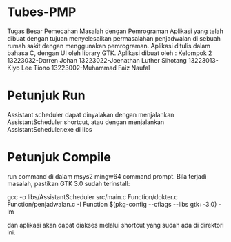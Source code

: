 # Tubes-PMP
Tugas Besar Pemecahan Masalah dengan Pemrograman 
Aplikasi yang telah dibuat dengan tujuan menyelesaikan permasalahan penjadwalan di sebuah rumah sakit dengan menggunakan pemrograman.
Aplikasi ditulis dalam bahasa C, dengan UI oleh library GTK.
Aplikasi dibuat oleh :
Kelompok 2
13223032-Darren Johan
13223022-Joenathan Luther Sihotang
13223013-Kiyo Lee Tiono
13223002-Muhammad Faiz Naufal

# Petunjuk Run
Assistant scheduler dapat dinyalakan dengan menjalankan AssistantScheduler shortcut, atau dengan menjalankan AssistantScheduler.exe di libs

# Petunjuk Compile
run command di dalam msys2 mingw64 command prompt. Bila terjadi masalah, pastikan GTK 3.0 sudah terinstall:

gcc -o libs/AssistantScheduler src/main.c Function/dokter.c Function/penjadwalan.c -I Function $(pkg-config --cflags --libs gtk+-3.0) -lm

dan aplikasi akan dapat diakses melalui shortcut yang sudah ada di direktori ini.